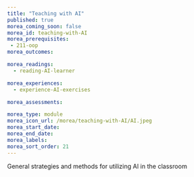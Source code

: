 ```yaml
---
title: "Teaching with AI"
published: true
morea_coming_soon: false
morea_id: teaching-with-AI
morea_prerequisites:
 - 211-oop
morea_outcomes:

morea_readings:
  - reading-AI-learner

morea_experiences:
  - experience-AI-exercises

morea_assessments:

morea_type: module
morea_icon_url: /morea/teaching-with-AI/AI.jpeg
morea_start_date:
morea_end_date:
morea_labels:
morea_sort_order: 21
---
```


General strategies and methods for utilizing AI in the classroom
